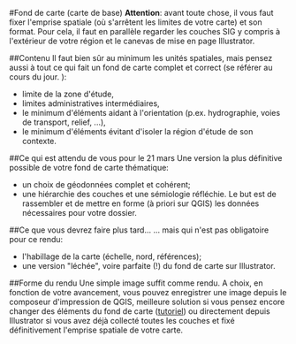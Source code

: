 #Fond de carte (carte de base)
**Attention**: avant toute chose, il vous faut fixer l'emprise spatiale (où s'arrêtent les limites de votre carte) et son format. Pour cela, il faut en parallèle regarder les couches SIG y compris à l'extérieur de votre région et le canevas de mise en page Illustrator.

##Contenu
Il faut bien sûr au minimum les unités spatiales, mais pensez aussi à tout ce qui fait un fond de carte complet et correct (se référer au cours du jour. ):
* limite de la zone d'étude,
* limites administratives intermédiaires,
* le minimum d'éléments aidant à l'orientation (p.ex. hydrographie, voies de transport, relief, ...),
* le minimum d'éléments évitant d'isoler la région d'étude de son contexte.

##Ce qui est attendu de vous pour le 21 mars
Une version la plus définitive possible de votre fond de carte thématique:
* un choix de géodonnées complet et cohérent;
* une hiérarchie des couches et une sémiologie réfléchie.
Le but est de rassembler et de mettre en forme (à priori sur QGIS) les données nécessaires pour votre dossier.

##Ce que vous devrez faire plus tard...
... mais qui n'est pas obligatoire pour ce rendu:
* l'habillage de la carte (échelle, nord, références);
* une version "léchée", voire parfaite (!) du fond de carte sur Illustrator.

##Forme du rendu
Une simple image suffit comme rendu. A choix, en fonction de votre avancement, vous pouvez enregistrer une image depuis le composeur d'impression de QGIS, meilleure solution si vous pensez encore changer des éléments du fond de carte ([tutoriel](https://youtu.be/YsULlnNDufA)) ou directement depuis Illustrator si vous avez déjà collecté toutes les couches et fixé définitivement l'emprise spatiale de votre carte.


